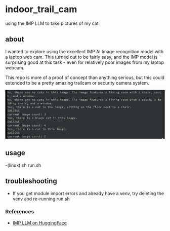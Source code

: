 # indoor_trail_cam
using  the IMP LLM to take pictures of my cat

## about
I wanted to explore using the excellent IMP AI Image recognition model with a laptop web cam.
This turned out to be fairly easy, and the IMP model is surprising good at this task - even for 
relatively poor images from my laptop webcam.

This repo is more of a proof of concept than anything serious, but this could extended to be a 
pretty amazing trailcam or security camera system.

![screenshot](/screenshots/ai_output.png "IMG output")

## usage 
-(linux) sh run.sh

## troubleshooting  
- If you get module import errors and already have a venv, try deleting the venv and re-running run.sh  

### References
- [IMP LLM on HuggingFace](https://huggingface.co/MILVLG/imp-v1-3b)